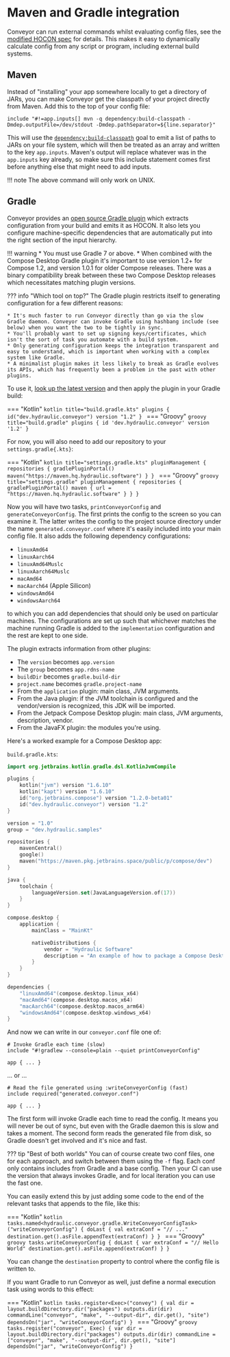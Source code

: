 # Maven and Gradle integration

Conveyor can run external commands whilst evaluating config files, see the [modified HOCON spec](hocon-spec.md) for details. This makes it easy to dynamically calculate config from any script or program, including external build systems.

## Maven

Instead of "installing" your app somewhere locally to get a directory of JARs, you can make Conveyor  get the classpath of your project directly from Maven. Add this to the top of your config file:

```
include "#!=app.inputs[] mvn -q dependency:build-classpath -Dmdep.outputFile=/dev/stdout -Dmdep.pathSeparator=${line.separator}"
```

This will use the [`dependency:build-classpath`](https://maven.apache.org/plugins/maven-dependency-plugin/build-classpath-mojo.html) goal to emit a list of paths to JARs on your file system, which will then be treated as an array and written to the key `app.inputs`. Maven's output will replace whatever was in the `app.inputs` key already, so make sure this include statement comes first before anything else that might need to add inputs.

!!! note
    The above command will only work on UNIX.

## Gradle

Conveyor provides an [open source Gradle plugin](https://github.com/hydraulic-software/conveyor/tree/master/gradle-plugin) which extracts configuration from your build and emits it as HOCON. It also lets you configure machine-specific dependencies that are automatically put into the right section of the input hierarchy.

!!! warning
    * You must use Gradle 7 or above.
    * When combined with the Compose Desktop Gradle plugin it's important to use version 1.2+ for Compose 1.2, and version 1.0.1 for older Compose releases. There was a binary compatibility break between these two Compose Desktop releases which necessitates matching plugin versions.


??? info "Which tool on top?"
    The Gradle plugin restricts itself to generating configuration for a few different reasons:

    * It's much faster to run Conveyor directly than go via the slow Gradle daemon. Conveyor can invoke Gradle using hashbang include (see below) when you want the two to be tightly in sync.
    * You'll probably want to set up signing keys/certificates, which isn't the sort of task you automate with a build system. 
    * Only generating configuration keeps the integration transparent and easy to understand, which is important when working with a complex system like Gradle.
    * A minimalist plugin makes it less likely to break as Gradle evolves its APIs, which has frequently been a problem in the past with other plugins.

To use it, [look up the latest version](https://plugins.gradle.org/plugin/dev.hydraulic.conveyor) and then apply the plugin in your Gradle build:

=== "Kotlin"
    ```kotlin title="build.gradle.kts"
    plugins {
        id("dev.hydraulic.conveyor") version "1.2"
    }
    ```
=== "Groovy"
    ```groovy title="build.gradle"
    plugins {
        id 'dev.hydraulic.conveyor' version '1.2'
    }
    ```

For now, you will also need to add our repository to your `settings.gradle{.kts}`:

=== "Kotlin"
    ```kotlin title="settings.gradle.kts"
    pluginManagement {
        repositories {
            gradlePluginPortal()
            maven("https://maven.hq.hydraulic.software")
        }
    }
    ```
=== "Groovy"
    ```groovy title="settings.gradle"
    pluginManagement {
        repositories {
            gradlePluginPortal()
            maven { url = "https://maven.hq.hydraulic.software" }
        }
    }
    ```

Now you will have two tasks, `printConveyorConfig` and `generateConveyorConfig`. The first prints the config to the screen so you can examine it. The latter writes the config to the project source directory under the name `generated.conveyor.conf` where it's easily included into your main config file. It also adds the following dependency configurations:

* `linuxAmd64`
* `linuxAarch64`
* `linuxAmd64Muslc`
* `linuxAarch64Muslc`
* `macAmd64`
* `macAarch64` (Apple Silicon)
* `windowsAmd64`
* `windowsAarch64`

to which you can add dependencies that should only be used on particular machines. The configurations are set up such that whichever matches the machine running Gradle is added to the `implementation` configuration and the rest are kept to one side.

The plugin extracts information from other plugins:

* The `version` becomes `app.version`
* The `group` becomes `app.rdns-name`
* `buildDir` becomes `gradle.build-dir`
* `project.name` becomes `gradle.project-name`
* From the `application` plugin: main class,  JVM arguments.
* From the Java plugin: if the JVM toolchain is configured and the vendor/version is recognized, this JDK will be imported.
* From the Jetpack Compose Desktop plugin: main class, JVM arguments, description, vendor.
* From the JavaFX plugin: the modules you're using.

Here's a worked example for a Compose Desktop app:

`build.gradle.kts`:

```kotlin
import org.jetbrains.kotlin.gradle.dsl.KotlinJvmCompile

plugins {
    kotlin("jvm") version "1.6.10"
    kotlin("kapt") version "1.6.10"
    id("org.jetbrains.compose") version "1.2.0-beta01"
    id("dev.hydraulic.conveyor") version "1.2"
}

version = "1.0"
group = "dev.hydraulic.samples"

repositories {
    mavenCentral()
    google()
    maven("https://maven.pkg.jetbrains.space/public/p/compose/dev")
}

java {
    toolchain {
        languageVersion.set(JavaLanguageVersion.of(17))
    }
}

compose.desktop {
    application {
        mainClass = "MainKt"

        nativeDistributions {
            vendor = "Hydraulic Software"
            description = "An example of how to package a Compose Desktop app with Conveyor"
        }
    }
}

dependencies {
    "linuxAmd64"(compose.desktop.linux_x64)
    "macAmd64"(compose.desktop.macos_x64)
    "macAarch64"(compose.desktop.macos_arm64)
    "windowsAmd64"(compose.desktop.windows_x64)
}

```

And now we can write in our `conveyor.conf` file one of:

```
# Invoke Gradle each time (slow)
include "#!gradlew --console=plain --quiet printConveyorConfig"

app { ... }
```

... or ...

```
# Read the file generated using :writeConveyorConfig (fast)
include required("generated.conveyor.conf")

app { ... }
```

The first form will invoke Gradle each time to read the config. It means you will never be out of sync, but even with the Gradle daemon this is slow and takes a moment. The second form reads the generated file from disk, so Gradle doesn't get involved and it's nice and fast.

??? tip "Best of both worlds"
    You can of course create two conf files, one for each approach, and switch between them using the `-f` flag. Each conf only contains includes from Gradle and a base config. Then your CI can use the version that always invokes Gradle, and for local iteration you can use the fast one.

You can easily extend this by just adding some code to the end of the relevant tasks that appends to the file, like this:

=== "Kotlin"
    ```kotlin
    tasks.named<hydraulic.conveyor.gradle.WriteConveyorConfigTask>("writeConveyorConfig") {
        doLast {
            val extraConf = "// ..."
            destination.get().asFile.appendText(extraConf)
        }
    }
    ```
=== "Groovy"
    ```groovy
    tasks.writeConveyorConfig {
        doLast {
            var extraConf = "// Hello World"
            destination.get().asFile.append(extraConf)
        }
    }
    ```

You can change the `destination` property to control where the config file is written to.

If you want Gradle to run Conveyor as well, just define a normal execution task using words to this effect:

=== "Kotlin"
    ```kotlin
    tasks.register<Exec>("convey") {
        val dir = layout.buildDirectory.dir("packages")
        outputs.dir(dir)
        commandLine("conveyor", "make", "--output-dir", dir.get(), "site")
        dependsOn("jar", "writeConveyorConfig")
    }
    ```
=== "Groovy"
    ```groovy
    tasks.register("conveyor", Exec) {
        var dir = layout.buildDirectory.dir("packages")
        outputs.dir(dir)
        commandLine = ["conveyor", "make", "--output-dir", dir.get(), "site"]
        dependsOn("jar", "writeConveyorConfig")
    }
    ```
